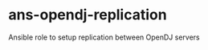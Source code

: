 ans-opendj-replication
======================

Ansible role to setup replication between OpenDJ servers
